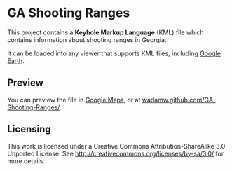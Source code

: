# GA Shooting Ranges

This project contains a **Keyhole Markup Language** (KML) file which contains information about shooting ranges in Georgia.

It can be loaded into any viewer that supports KML files, including [Google Earth](https://www.google.com/earth/index.html).

## Preview

You can preview the file in [Google Maps](https://maps.google.com/maps?q=https://raw.github.com/wadamw/GA-Shooting-Ranges/master/WMA_Firearms_Ranges.kml),
or at [wadamw.github.com/GA-Shooting-Ranges/](http://wadamw.github.com/GA-Shooting-Ranges/).

## Licensing

This work is licensed under a Creative Commons Attribution-ShareAlike 3.0 Unported License. See http://creativecommons.org/licenses/by-sa/3.0/ for more details.